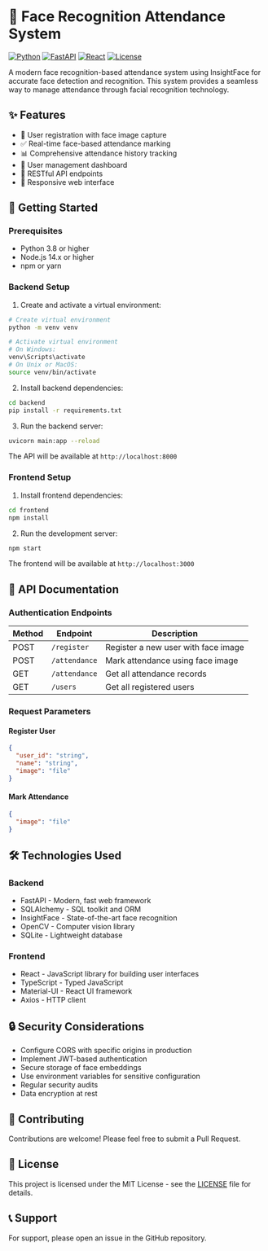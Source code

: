 # 🎯 Face Recognition Attendance System

[![Python](https://img.shields.io/badge/Python-3.8%2B-blue)](https://www.python.org/)
[![FastAPI](https://img.shields.io/badge/FastAPI-0.68.0-green)](https://fastapi.tiangolo.com/)
[![React](https://img.shields.io/badge/React-17.0.2-blue)](https://reactjs.org/)
[![License](https://img.shields.io/badge/License-MIT-yellow)](https://opensource.org/licenses/MIT)

A modern face recognition-based attendance system using InsightFace for accurate face detection and recognition. This system provides a seamless way to manage attendance through facial recognition technology.

## ✨ Features

- 📸 User registration with face image capture
- ✅ Real-time face-based attendance marking
- 📊 Comprehensive attendance history tracking
- 👥 User management dashboard
- 🔄 RESTful API endpoints
- 📱 Responsive web interface

## 🚀 Getting Started

### Prerequisites

- Python 3.8 or higher
- Node.js 14.x or higher
- npm or yarn

### Backend Setup

1. Create and activate a virtual environment:
```bash
# Create virtual environment
python -m venv venv

# Activate virtual environment
# On Windows:
venv\Scripts\activate
# On Unix or MacOS:
source venv/bin/activate
```

2. Install backend dependencies:
```bash
cd backend
pip install -r requirements.txt
```

3. Run the backend server:
```bash
uvicorn main:app --reload
```

The API will be available at `http://localhost:8000`

### Frontend Setup

1. Install frontend dependencies:
```bash
cd frontend
npm install
```

2. Run the development server:
```bash
npm start
```

The frontend will be available at `http://localhost:3000`

## 📡 API Documentation

### Authentication Endpoints

| Method | Endpoint | Description |
|--------|----------|-------------|
| POST   | `/register` | Register a new user with face image |
| POST   | `/attendance` | Mark attendance using face image |
| GET    | `/attendance` | Get all attendance records |
| GET    | `/users` | Get all registered users |

### Request Parameters

#### Register User
```json
{
  "user_id": "string",
  "name": "string",
  "image": "file"
}
```

#### Mark Attendance
```json
{
  "image": "file"
}
```

## 🛠️ Technologies Used

### Backend
- FastAPI - Modern, fast web framework
- SQLAlchemy - SQL toolkit and ORM
- InsightFace - State-of-the-art face recognition
- OpenCV - Computer vision library
- SQLite - Lightweight database

### Frontend
- React - JavaScript library for building user interfaces
- TypeScript - Typed JavaScript
- Material-UI - React UI framework
- Axios - HTTP client

## 🔒 Security Considerations

- Configure CORS with specific origins in production
- Implement JWT-based authentication
- Secure storage of face embeddings
- Use environment variables for sensitive configuration
- Regular security audits
- Data encryption at rest

## 🤝 Contributing

Contributions are welcome! Please feel free to submit a Pull Request.

## 📝 License

This project is licensed under the MIT License - see the [LICENSE](LICENSE) file for details.

## 📞 Support

For support, please open an issue in the GitHub repository.